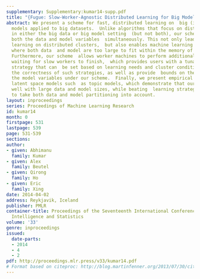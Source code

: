 ```yaml
---
supplementary: Supplementary:kumar14-supp.pdf
title: "{Fugue: Slow-Worker-Agnostic Distributed Learning for Big Models on Big Data}"
abstract: We present a scheme for fast, distributed learning on  big (i.e. high-dimensional)
  models applied to big datasets.  Unlike algorithms that focus on distributed learning
  in either the big data or big model setting  (but not both), our scheme partitions
  both the data and model variables  simultaneously. This not only leads to faster
  learning on distributed clusters,  but also enables machine learning applications
  where both data  and model are too large to fit within the memory of a single machine.
  Furthermore, our scheme  allows worker machines to perform additional updates while
  waiting for slow workers to finish,  which provides users with a tunable synchronization
  strategy that can  be set based on learning needs and cluster conditions.  We prove
  the correctness of such strategies, as well as provide  bounds on the variance of
  the model variables under our scheme.  Finally, we present empirical results for
  latent space models such  as topic models, which demonstrate that our method  scales
  well with large data and model sizes, while beating  learning strategies that fail
  to take both data and model partitioning into account.
layout: inproceedings
series: Proceedings of Machine Learning Research
id: kumar14
month: 0
firstpage: 531
lastpage: 539
page: 531-539
sections: 
author:
- given: Abhimanu
  family: Kumar
- given: Alex
  family: Beutel
- given: Qirong
  family: Ho
- given: Eric
  family: Xing
date: 2014-04-02
address: Reykjavik, Iceland
publisher: PMLR
container-title: Proceedings of the Seventeenth International Conference on Artificial
  Intelligence and Statistics
volume: '33'
genre: inproceedings
issued:
  date-parts:
  - 2014
  - 4
  - 2
pdf: http://proceedings.mlr.press/v33/kumar14.pdf
# Format based on citeproc: http://blog.martinfenner.org/2013/07/30/citeproc-yaml-for-bibliographies/
---
```

